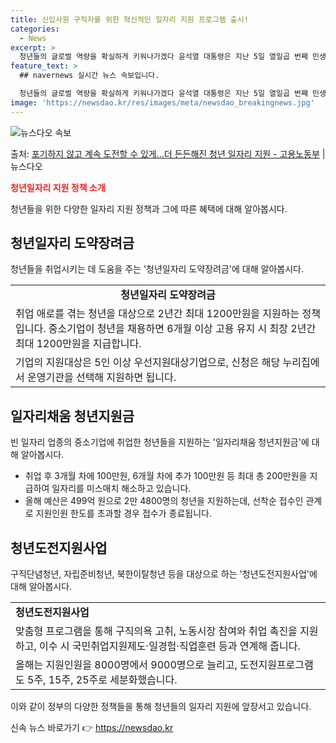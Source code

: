 ```yaml
---
title: 신입사원 구직자를 위한 혁신적인 일자리 지원 프로그램 출시!
categories:
  - News
excerpt: >
  청년들의 글로벌 역량을 확실하게 키워나가겠다 윤석열 대통령은 지난 5일 열일곱 번째 민생 토론회 청년의 힘으…
feature_text: >
  ## navernews 실시간 뉴스 속보입니다.

  청년들의 글로벌 역량을 확실하게 키워나가겠다 윤석열 대통령은 지난 5일 열일곱 번째 민생 토론회 청년의 힘으…
image: 'https://newsdao.kr/res/images/meta/newsdao_breakingnews.jpg'
---
```


![뉴스다오 속보](https://newsdao.kr/res/images/meta/newsdao_breakingnews.jpg)

<p>출처: <a href="https://newsdao.kr/3333" rel="dofollow">포기하지 않고 계속 도전할 수 있게…더 든든해진 청년 일자리 지원 - 고용노동부</a> | 뉴스다오</p>

<strong><span style="color: #ee2323;">청년일자리 지원 정책 소개</span></strong>
<p data-ke-size="size16">청년들을 위한 다양한 일자리 지원 정책과 그에 따른 혜택에 대해 알아봅시다.</p>

<h2 data-ke-size="size26">청년일자리 도약장려금</h2>

<p data-ke-size="size16">청년들을 취업시키는 데 도움을 주는 '청년일자리 도약장려금'에 대해 알아봅시다.</p>

<table>
	<tr>
		<td style="text-align: center; height: 17px;"><b>청년일자리 도약장려금</b></td>
	</tr>
	<tr>
		<td>취업 애로를 겪는 청년을 대상으로 2년간 최대 1200만원을 지원하는 정책입니다. 중소기업이 청년을 채용하면 6개월 이상 고용 유지 시 최장 2년간 최대 1200만원을 지급합니다.</td>
	</tr>
	<tr>
		<td>기업의 지원대상은 5인 이상 우선지원대상기업으로, 신청은 해당 누리집에서 운영기관을 선택해 지원하면 됩니다.</td>
	</tr>
</table>

<h2 data-ke-size="size26">일자리채움 청년지원금</h2>

<p data-ke-size="size16">빈 일자리 업종의 중소기업에 취업한 청년들을 지원하는 '일자리채움 청년지원금'에 대해 알아봅시다.</p>

<ul>
	<li>취업 후 3개월 차에 100만원, 6개월 차에 추가 100만원 등 최대 총 200만원을 지급하여 일자리를 미스매치 해소하고 있습니다.</li>
	<li>올해 예산은 499억 원으로 2만 4800명의 청년을 지원하는데, 선착순 접수인 관계로 지원인원 한도를 초과할 경우 접수가 종료됩니다.</li>
</ul>

<h2 data-ke-size="size26">청년도전지원사업</h2>

<p data-ke-size="size16">구직단념청년, 자립준비청년, 북한이탈청년 등을 대상으로 하는 '청년도전지원사업'에 대해 알아봅시다.</p>

<table>
	<tr>
		<td><b>청년도전지원사업</b></td>
	</tr>
	<tr>
		<td>맞춤형 프로그램을 통해 구직의욕 고취, 노동시장 참여와 취업 촉진을 지원하고, 이수 시 국민취업지원제도·일경험·직업훈련 등과 연계해 줍니다.</td>
	</tr>
	<tr>
		<td>올해는 지원인원을 8000명에서 9000명으로 늘리고, 도전지원프로그램도 5주, 15주, 25주로 세분화했습니다.</td>
	</tr>
</table>

<p data-ke-size="size16">이와 같이 정부의 다양한 정책들을 통해 청년들의 일자리 지원에 앞장서고 있습니다.</p> 

신속 뉴스 바로가기 👉 <a href="https://newsdao.kr" rel="dofollow">https://newsdao.kr</a>


